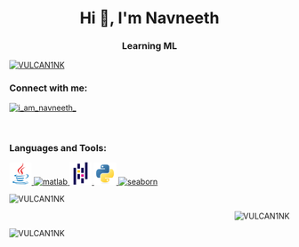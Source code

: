 <h1 align="center">Hi 👋, I'm Navneeth</h1>
<h3 align="center">Learning ML</h3>

<p align="left"> <a href="https://github.com/ryo-ma/github-profile-trophy"><img src="https://github-profile-trophy.vercel.app/?username=VULCAN1NK" alt="VULCAN1NK" /></a> </p>


     
 
     

<h3 align="left">Connect with me:</h3>
<p align="left">
<a href="https://instagram.com/i_am_navneeth_" target="blank"><img align="centre" src="https://raw.githubusercontent.com/rahuldkjain/github-profile-readme-generator/master/src/images/icons/Social/instagram.svg" alt="i_am_navneeth_" height="30" width="40" /></a>
</p>
<br/>

<h3 align="left">Languages and Tools:</h3>
<p align="left"> <a href="https://www.java.com" target="_blank" rel="noreferrer"> <img src="https://raw.githubusercontent.com/devicons/devicon/master/icons/java/java-original.svg" alt="java" width="40" height="40"/> </a> <a href="https://www.mathworks.com/" target="_blank" rel="noreferrer"> <img src="https://upload.wikimedia.org/wikipedia/commons/2/21/Matlab_Logo.png" alt="matlab" width="40" height="40"/> </a> <a href="https://pandas.pydata.org/" target="_blank" rel="noreferrer"> <img src="https://raw.githubusercontent.com/devicons/devicon/2ae2a900d2f041da66e950e4d48052658d850630/icons/pandas/pandas-original.svg" alt="pandas" width="40" height="40"/> </a> <a href="https://www.python.org" target="_blank" rel="noreferrer"> <img src="https://raw.githubusercontent.com/devicons/devicon/master/icons/python/python-original.svg" alt="python" width="40" height="40"/> </a> <a href="https://seaborn.pydata.org/" target="_blank" rel="noreferrer"> <img src="https://seaborn.pydata.org/_images/logo-mark-lightbg.svg" alt="seaborn" width="40" height="40"/> </a> </p>


<p><img align="centre" src="https://github-readme-stats.vercel.app/api/top-langs?username=VULCAN1NK&show_icons=true&locale=en&layout=compact" alt="VULCAN1NK" /></p>

<p>&nbsp;<img align="right" src="https://github-readme-stats.vercel.app/api?username=VULCAN1NK&show_icons=true&locale=en" alt="VULCAN1NK" /></p>

<p><img align="centre" src="https://github-readme-streak-stats.herokuapp.com/?user=VULCAN1NK&" alt="VULCAN1NK" /></p>

